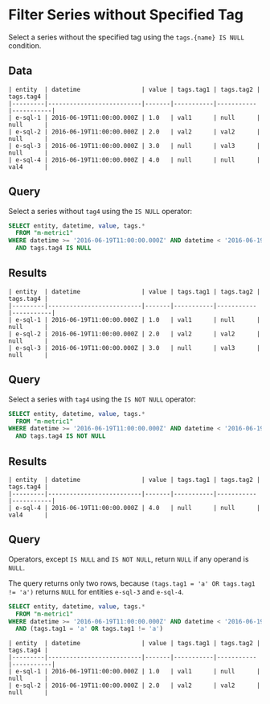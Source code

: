 # Filter Series without Specified Tag

Select a series without the specified tag using the `tags.{name} IS NULL` condition.

## Data

```ls
| entity  | datetime                 | value | tags.tag1 | tags.tag2 | tags.tag4 |
|---------|--------------------------|-------|-----------|-----------|-----------|
| e-sql-1 | 2016-06-19T11:00:00.000Z | 1.0   | val1      | null      | null      |
| e-sql-2 | 2016-06-19T11:00:00.000Z | 2.0   | val2      | val2      | null      |
| e-sql-3 | 2016-06-19T11:00:00.000Z | 3.0   | null      | val3      | null      |
| e-sql-4 | 2016-06-19T11:00:00.000Z | 4.0   | null      | null      | val4      |
```

## Query

Select a series without `tag4` using the `IS NULL` operator:

```sql
SELECT entity, datetime, value, tags.*
  FROM "m-metric1"
WHERE datetime >= '2016-06-19T11:00:00.000Z' AND datetime < '2016-06-19T12:00:00.000Z'
  AND tags.tag4 IS NULL
```

## Results

```ls
| entity  | datetime                 | value | tags.tag1 | tags.tag2 | tags.tag4 |
|---------|--------------------------|-------|-----------|-----------|-----------|
| e-sql-1 | 2016-06-19T11:00:00.000Z | 1.0   | val1      | null      | null      |
| e-sql-2 | 2016-06-19T11:00:00.000Z | 2.0   | val2      | val2      | null      |
| e-sql-3 | 2016-06-19T11:00:00.000Z | 3.0   | null      | val3      | null      |
```

## Query

Select a series with `tag4` using the `IS NOT NULL` operator:

```sql
SELECT entity, datetime, value, tags.*
  FROM "m-metric1"
WHERE datetime >= '2016-06-19T11:00:00.000Z' AND datetime < '2016-06-19T12:00:00.000Z'
  AND tags.tag4 IS NOT NULL
```

## Results

```ls
| entity  | datetime                 | value | tags.tag1 | tags.tag2 | tags.tag4 |
|---------|--------------------------|-------|-----------|-----------|-----------|
| e-sql-4 | 2016-06-19T11:00:00.000Z | 4.0   | null      | null      | val4      |
```

## Query

Operators, except `IS NULL` and `IS NOT NULL`, return `NULL` if any operand is `NULL`.

The query returns only two rows, because `(tags.tag1 = 'a' OR tags.tag1 != 'a')` returns `NULL` for entities `e-sql-3` and `e-sql-4`.

```sql
SELECT entity, datetime, value, tags.*
  FROM "m-metric1"
WHERE datetime >= '2016-06-19T11:00:00.000Z' AND datetime < '2016-06-19T12:00:00.000Z'
  AND (tags.tag1 = 'a' OR tags.tag1 != 'a')
```

```ls
| entity  | datetime                 | value | tags.tag1 | tags.tag2 | tags.tag4 |
|---------|--------------------------|-------|-----------|-----------|-----------|
| e-sql-1 | 2016-06-19T11:00:00.000Z | 1.0   | val1      | null      | null      |
| e-sql-2 | 2016-06-19T11:00:00.000Z | 2.0   | val2      | val2      | null      |
```

